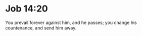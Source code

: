 # Job 14:20

You prevail forever against him, and he passes; you change his countenance, and send him away.
